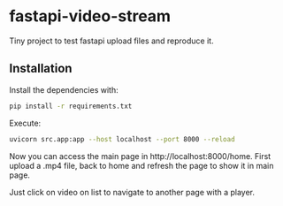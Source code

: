 # fastapi-video-stream

Tiny project to test fastapi upload files and reproduce it.

## Installation

Install the dependencies with:

```bash
pip install -r requirements.txt
```

Execute:

```bash
uvicorn src.app:app --host localhost --port 8000 --reload
```

Now you can access the main page in http://localhost:8000/home. First upload a .mp4 file, back to home
and refresh the page to show it in main page.

Just click on video on list to navigate to another page with a player.
